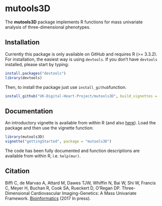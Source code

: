# mutools3D 

The **mutools3D** package implements R functions for mass univariate analysis of three-dimensional phenotypes. 

## Installation

Currently this package is only available on GitHub and requires R (>= 3.3.2). For installation, the easiest way is using `devtools`. If you don’t have `devtools` installed, please start by typing:

```r
install.packages("devtools")
library(devtools)
```

Then, to install the package just use `install_github`function.

```r
install_github("UK-Digital-Heart-Project/mutools3D", build_vignettes = TRUE)
```

## Documentation
An introductory vignette is available from within R (and also [here](inst/doc/gettingStarted.pdf)). Load the package and then use the vignette function:

```r
library(mutools3D)
vignette("gettingStarted", package = "mutools3D")
```

The code has been fully documented and function descriptions are available from within R, i.e. `help(mur)`.

## Citation
Biffi C, de Marvao A, Attard M, Dawes TJW, Whiffin N, Bai W, Shi W, Francis C, Meyer H, Buchan R, Cook SA, Rueckert D, O’Regan DP. Three-Dimensional Cardiovascular Imaging-Genetics: A Mass Univariate Framework. [Bioinformatics](https://doi.org/10.1093/bioinformatics/btx552) (2017 In press). 
